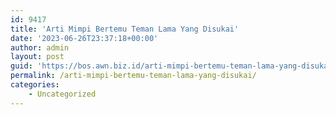 ```yaml
---
id: 9417
title: 'Arti Mimpi Bertemu Teman Lama Yang Disukai'
date: '2023-06-26T23:37:18+00:00'
author: admin
layout: post
guid: 'https://bos.awn.biz.id/arti-mimpi-bertemu-teman-lama-yang-disukai/'
permalink: /arti-mimpi-bertemu-teman-lama-yang-disukai/
categories:
    - Uncategorized
---
```


